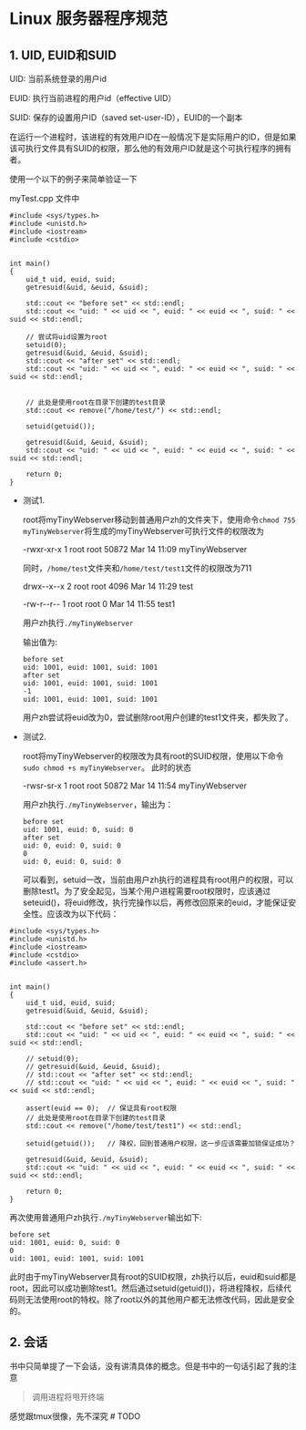 # Linux 服务器程序规范

## 1. UID, EUID和SUID
UID: 当前系统登录的用户id

EUID: 执行当前进程的用户id（effective UID）

SUID: 保存的设置用户ID（saved set-user-ID），EUID的一个副本

在运行一个进程时，该进程的有效用户ID在一般情况下是实际用户的ID，但是如果该可执行文件具有SUID的权限，那么他的有效用户ID就是这个可执行程序的拥有者。

使用一个以下的例子来简单验证一下

myTest.cpp 文件中

```
#include <sys/types.h>
#include <unistd.h>
#include <iostream>
#include <cstdio>


int main()
{
    uid_t uid, euid, suid;
    getresuid(&uid, &euid, &suid);
    
    std::cout << "before set" << std::endl;
    std::cout << "uid: " << uid << ", euid: " << euid << ", suid: " << suid << std::endl;
    
    // 尝试将uid设置为root
    setuid(0);
    getresuid(&uid, &euid, &suid);
    std::cout << "after set" << std::endl;
    std::cout << "uid: " << uid << ", euid: " << euid << ", suid: " << suid << std::endl;


    // 此处是使用root在目录下创建的test目录
    std::cout << remove("/home/test/") << std::endl;

    setuid(getuid());
    
    getresuid(&uid, &euid, &suid);
    std::cout << "uid: " << uid << ", euid: " << euid << ", suid: " << suid << std::endl;

    return 0;
}
```

- 测试1. 
  
    root将myTinyWebserver移动到普通用户zh的文件夹下，使用命令`chmod 755 myTinyWebserver`将生成的myTinyWebserver可执行文件的权限改为

    -rwxr-xr-x 1 root root 50872 Mar 14 11:09 myTinyWebserver

    同时，`/home/test`文件夹和`/home/test/test1`文件的权限改为711

    drwx--x--x 2 root   root   4096 Mar 14 11:29 test

    -rw-r--r-- 1 root root 0 Mar 14 11:55 test1
    
    用户zh执行`./myTinyWebserver`

    输出值为:

    ```
    before set
    uid: 1001, euid: 1001, suid: 1001
    after set
    uid: 1001, euid: 1001, suid: 1001
    -1
    uid: 1001, euid: 1001, suid: 1001
    ```
    用户zh尝试将euid改为0，尝试删除root用户创建的test1文件夹，都失败了。

- 测试2. 
  
    root将myTinyWebserver的权限改为具有root的SUID权限，使用以下命令`sudo chmod +s myTinyWebserver`。 此时的状态

    -rwsr-sr-x 1 root root 50872 Mar 14 11:54 myTinyWebserver

    用户zh执行`./myTinyWebserver`，输出为：

    ```
    before set
    uid: 1001, euid: 0, suid: 0
    after set
    uid: 0, euid: 0, suid: 0
    0
    uid: 0, euid: 0, suid: 0
    ```

    可以看到，setuid一改，当前由用户zh执行的进程具有root用户的权限，可以删除test1。为了安全起见，当某个用户进程需要root权限时，应该通过seteuid()，将euid修改，执行完操作以后，再修改回原来的euid，才能保证安全性。应该改为以下代码：

```
#include <sys/types.h>
#include <unistd.h>
#include <iostream>
#include <cstdio>
#include <assert.h>


int main()
{
    uid_t uid, euid, suid;
    getresuid(&uid, &euid, &suid);
    
    std::cout << "before set" << std::endl;
    std::cout << "uid: " << uid << ", euid: " << euid << ", suid: " << suid << std::endl;
    
    // setuid(0);
    // getresuid(&uid, &euid, &suid);
    // std::cout << "after set" << std::endl;
    // std::cout << "uid: " << uid << ", euid: " << euid << ", suid: " << suid << std::endl;

    assert(euid == 0);  // 保证具有root权限
    // 此处是使用root在目录下创建的test目录
    std::cout << remove("/home/test/test1") << std::endl;

    setuid(getuid());   // 降权，回到普通用户权限，这一步应该需要加锁保证成功？
    
    getresuid(&uid, &euid, &suid);
    std::cout << "uid: " << uid << ", euid: " << euid << ", suid: " << suid << std::endl;

    return 0;
}
```

再次使用普通用户zh执行`./myTinyWebserver`输出如下:
```
before set
uid: 1001, euid: 0, suid: 0
0
uid: 1001, euid: 1001, suid: 1001
```
此时由于myTinyWebserver具有root的SUID权限，zh执行以后，euid和suid都是root，因此可以成功删除test1。然后通过setuid(getuid())，将进程降权，后续代码则无法使用root的特权。除了root以外的其他用户都无法修改代码，因此是安全的。


## 2. 会话
书中只简单提了一下会话，没有讲清具体的概念。但是书中的一句话引起了我的注意
> 调用进程将甩开终端

感觉跟tmux很像，先不深究 # TODO

